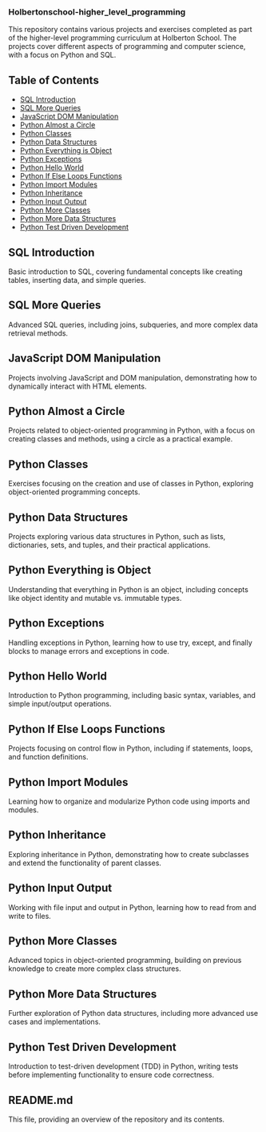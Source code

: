 ### Holbertonschool-higher_level_programming

This repository contains various projects and exercises completed as part of the higher-level programming curriculum at Holberton School. The projects cover different aspects of programming and computer science, with a focus on Python and SQL.

## Table of Contents
- [SQL Introduction](#sql-introduction)
- [SQL More Queries](#sql-more-queries)
- [JavaScript DOM Manipulation](#javascript-dom-manipulation)
- [Python Almost a Circle](#python-almost-a-circle)
- [Python Classes](#python-classes)
- [Python Data Structures](#python-data-structures)
- [Python Everything is Object](#python-everything-is-object)
- [Python Exceptions](#python-exceptions)
- [Python Hello World](#python-hello-world)
- [Python If Else Loops Functions](#python-if-else-loops-functions)
- [Python Import Modules](#python-import-modules)
- [Python Inheritance](#python-inheritance)
- [Python Input Output](#python-input-output)
- [Python More Classes](#python-more-classes)
- [Python More Data Structures](#python-more-data-structures)
- [Python Test Driven Development](#python-test-driven-development)

## SQL Introduction
Basic introduction to SQL, covering fundamental concepts like creating tables, inserting data, and simple queries.

## SQL More Queries
Advanced SQL queries, including joins, subqueries, and more complex data retrieval methods.

## JavaScript DOM Manipulation
Projects involving JavaScript and DOM manipulation, demonstrating how to dynamically interact with HTML elements.

## Python Almost a Circle
Projects related to object-oriented programming in Python, with a focus on creating classes and methods, using a circle as a practical example.

## Python Classes
Exercises focusing on the creation and use of classes in Python, exploring object-oriented programming concepts.

## Python Data Structures
Projects exploring various data structures in Python, such as lists, dictionaries, sets, and tuples, and their practical applications.

## Python Everything is Object
Understanding that everything in Python is an object, including concepts like object identity and mutable vs. immutable types.

## Python Exceptions
Handling exceptions in Python, learning how to use try, except, and finally blocks to manage errors and exceptions in code.

## Python Hello World
Introduction to Python programming, including basic syntax, variables, and simple input/output operations.

## Python If Else Loops Functions
Projects focusing on control flow in Python, including if statements, loops, and function definitions.

## Python Import Modules
Learning how to organize and modularize Python code using imports and modules.

## Python Inheritance
Exploring inheritance in Python, demonstrating how to create subclasses and extend the functionality of parent classes.

## Python Input Output
Working with file input and output in Python, learning how to read from and write to files.

## Python More Classes
Advanced topics in object-oriented programming, building on previous knowledge to create more complex class structures.

## Python More Data Structures
Further exploration of Python data structures, including more advanced use cases and implementations.

## Python Test Driven Development
Introduction to test-driven development (TDD) in Python, writing tests before implementing functionality to ensure code correctness.

## README.md
This file, providing an overview of the repository and its contents.

